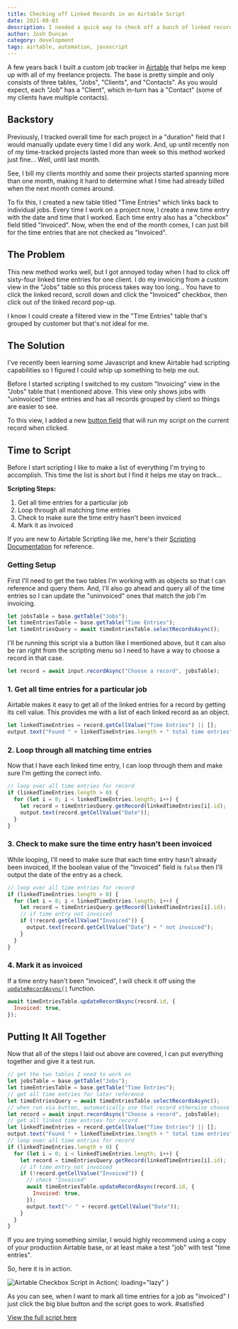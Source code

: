 ```yaml
---
title: Checking off Linked Records in an Airtable Script
date: 2021-08-03
description: I needed a quick way to check off a bunch of linked records in Airtable so I worked up this little script to do it from an Airtable button.
author: Josh Duncan
category: development
tags: airtable, automation, javascript
---
```


A few years back I built a custom job tracker in [Airtable](https://www.airtable.com/) that helps me keep up with all of my freelance projects. The base is pretty simple and only consists of three tables, "Jobs", "Clients", and "Contacts". As you would expect, each "Job" has a "Client", which in-turn has a "Contact" (some of my clients have multiple contacts).

## Backstory

Previously, I tracked overall time for each project in a "duration" field that I would manually update every time I did any work. And, up until recently non of my time-tracked projects lasted more than week so this method worked just fine... Well, until last month.

See, I bill my clients monthly and some their projects started spanning more than one month, making it hard to determine what I time had already billed when the next month comes around.

To fix this, I created a new table titled "Time Entries" which links back to individual jobs. Every time I work on a project now, I create a new time entry with the date and time that I worked. Each time entry also has a "checkbox" field titled "Invoiced". Now, when the end of the month comes, I can just bill for the time entries that are not checked as "Invoiced".

## The Problem

This new method works well, but I got annoyed today when I had to click off sixty-four linked time entries for one client. I do my invoicing from a custom view in the "Jobs" table so this process takes way too long... You have to click the linked record, scroll down and click the "Invoiced" checkbox, then click out of the linked record pop-up.

I know I could create a filtered view in the "Time Entries" table that's grouped by customer but that's not ideal for me.

## The Solution

I've recently been learning some Javascript and knew Airtable had scripting capabilities so I figured I could whip up something to help me out.

Before I started scripting I switched to my custom "Invoicing" view in the "Jobs" table that I mentioned above. This view only shows jobs with "uninvoiced" time entries and has all records grouped by client so things are easier to see.

To this view, I added a new [button field](https://support.airtable.com/hc/en-us/articles/360048496693-Button-field) that will run my script on the current record when clicked.

## Time to Script

Before I start scripting I like to make a list of everything I'm trying to accomplish. This time the list is short but I find it helps me stay on track...

**Scripting Steps:**

1. Get all time entries for a particular job
2. Loop through all matching time entries
3. Check to make sure the time entry hasn't been invoiced
4. Mark it as invoiced

If you are new to Airtable Scripting like me, here's their [Scripting Documentation](https://www.airtable.com/developers/scripting/api) for reference.

### Getting Setup

First I'll need to get the two tables I'm working with as objects so that I can reference and query them. And, I'll also go ahead and query all of the time entries so I can update the "uninvoiced" ones that match the job I'm invoicing.

```javascript
let jobsTable = base.getTable("Jobs");
let timeEntriesTable = base.getTable("Time Entries");
let timeEntriesQuery = await timeEntriesTable.selectRecordsAsync();
```

I'll be running this script via a button like I mentioned above, but it can also be ran right from the scripting menu so I need to have a way to choose a record in that case.

```javascript
let record = await input.recordAsync("Choose a record", jobsTable);
```

### 1. Get all time entries for a particular job

Airtable makes it easy to get all of the linked entries for a record by getting its cell value. This provides me with a list of each linked record as an object.

```javascript
let linkedTimeEntries = record.getCellValue("Time Entries") || [];
output.text("Found " + linkedTimeEntries.length + " total time entries");
```

### 2. Loop through all matching time entries

Now that I have each linked time entry, I can loop through them and make sure I'm getting the correct info.

```javascript
// loop over all time entries for record
if (linkedTimeEntries.length > 0) {
  for (let i = 0; i < linkedTimeEntries.length; i++) {
    let record = timeEntriesQuery.getRecord(linkedTimeEntries[i].id);
    output.text(record.getCellValue("Date"));
  }
}
```

### 3. Check to make sure the time entry hasn't been invoiced

While looping, I'll need to make sure that each time entry hasn't already been invoiced, If the boolean value of the "Invoiced" field is `false` then I'll output the date of the entry as a check.

```javascript
// loop over all time entries for record
if (linkedTimeEntries.length > 0) {
  for (let i = 0; i < linkedTimeEntries.length; i++) {
    let record = timeEntriesQuery.getRecord(linkedTimeEntries[i].id);
    // if time entry not invoiced
    if (!record.getCellValue("Invoiced")) {
      output.text(record.getCellValue("Date") + " not invoiced");
    }
  }
}
```

### 4. Mark it as invoiced

If a time entry hasn't been "invoiced", I will check it off using the [`updateRecordAsync()`](https://www.airtable.com/developers/scripting/api/table#update-record-async) function.

```javascript
await timeEntriesTable.updateRecordAsync(record.id, {
  Invoiced: true,
});
```

## Putting It All Together

Now that all of the steps I laid out above are covered, I can put everything together and give it a test run.

```javascript
// get the two tables I need to work on
let jobsTable = base.getTable("Jobs");
let timeEntriesTable = base.getTable("Time Entries");
// get all time entries for later reference
let timeEntriesQuery = await timeEntriesTable.selectRecordsAsync();
// when run via button, automatically use that record otherwise choose
let record = await input.recordAsync("Choose a record", jobsTable);
// get all linked time entries for record
let linkedTimeEntries = record.getCellValue("Time Entries") || [];
output.text("Found " + linkedTimeEntries.length + " total time entries");
// loop over all time entries for record
if (linkedTimeEntries.length > 0) {
  for (let i = 0; i < linkedTimeEntries.length; i++) {
    let record = timeEntriesQuery.getRecord(linkedTimeEntries[i].id);
    // if time entry not invoiced
    if (!record.getCellValue("Invoiced")) {
      // check "Invoiced"
      await timeEntriesTable.updateRecordAsync(record.id, {
        Invoiced: true,
      });
      output.text("✅ " + record.getCellValue("Date"));
    }
  }
}
```

If you are trying something similar, I would highly recommend using a copy of your production Airtable base, or at least make a test "job" with test "time entries".

So, here it is in action.

![Airtable Checkbox Script in Action](/static/images/airtable-checkbox-script.gif){: loading="lazy" }

As you can see, when I want to mark all time entries for a job as "invoiced" I just click the big blue button and the script goes to work. #satisfied

[View the full script here](https://gist.github.com/joshbduncan/10b7f448e984e238fdbfa3fc95ebc1e6)
